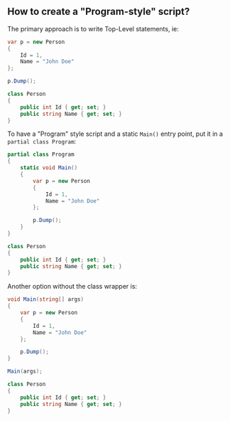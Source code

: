 ## How to create a "Program-style" script?

The primary approach is to write Top-Level statements, ie:

```csharp
var p = new Person
{
    Id = 1,
    Name = "John Doe"
};

p.Dump();

class Person
{
    public int Id { get; set; }
    public string Name { get; set; }
}
```

To have a "Program" style script and a static `Main()` entry point, put it in a `partial class Program`:

```csharp
partial class Program
{
    static void Main()
    {
        var p = new Person
        {
            Id = 1,
            Name = "John Doe"
        };

        p.Dump();
    }
}

class Person
{
    public int Id { get; set; }
    public string Name { get; set; }
}
```

Another option without the class wrapper is:

```csharp
void Main(string[] args)
{
    var p = new Person
    {
        Id = 1,
        Name = "John Doe"
    };

    p.Dump();
}

Main(args);

class Person
{
    public int Id { get; set; }
    public string Name { get; set; }
}
```